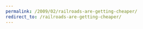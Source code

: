 ```yaml
---
permalink: /2009/02/railroads-are-getting-cheaper/
redirect_to: /railroads-are-getting-cheaper/
---
```

